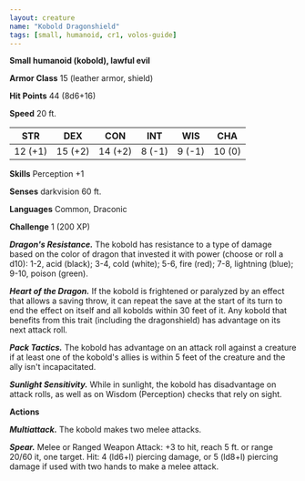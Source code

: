 ```yaml
---
layout: creature
name: "Kobold Dragonshield"
tags: [small, humanoid, cr1, volos-guide]
---
```


**Small humanoid (kobold), lawful evil**

**Armor Class** 15 (leather armor, shield)

**Hit Points** 44 (8d6+16)

**Speed** 20 ft.

|   STR   |   DEX   |   CON   |   INT   |   WIS   |   CHA   |
|:-----:|:-----:|:-----:|:-----:|:-----:|:-----:|
| 12 (+1) | 15 (+2) | 14 (+2) | 8 (-1) | 9 (-1) | 10 (0) |

**Skills** Perception +1

**Senses** darkvision 60 ft.

**Languages** Common, Draconic

**Challenge** 1 (200 XP)

***Dragon's Resistance.*** The kobold has resistance to a type of damage based on the color of dragon that invested it with power (choose or roll a d10): 1-2, acid (black); 3-4, cold (white); 5-6, fire (red); 7-8, lightning (blue); 9-10, poison (green).

***Heart of the Dragon.*** If the kobold is frightened or paralyzed by an effect that allows a saving throw, it can repeat the save at the start of its turn to end the effect on itself and all kobolds within 30 feet of it. Any kobold that benefits from this trait (including the dragonshield) has advantage on its next attack roll.

***Pack Tactics.*** The kobold has advantage on an attack roll against a creature if at least one of the kobold's allies is within 5 feet of the creature and the ally isn't incapacitated.

***Sunlight Sensitivity.*** While in sunlight, the kobold has disadvantage on attack rolls, as well as on Wisdom (Perception) checks that rely on sight.

**Actions**

***Multiattack.*** The kobold makes two melee attacks.

***Spear.*** Melee or Ranged Weapon Attack: +3 to hit, reach 5 ft. or range 20/60 it, one target. Hit: 4 (ld6+l) piercing damage, or 5 (ld8+l) piercing damage if used with two hands to make a melee attack.

